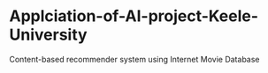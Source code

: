 # Applciation-of-AI-project-Keele-University
Content-based recommender system using Internet Movie Database
